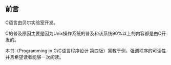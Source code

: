## 前言
C语言由贝尔实验室开发。

C的普及原因主要是因为Unix操作系统的普及和该系统90%以上的内容都是由C开发的。

本书（Programming in C/C语言程序设计 第四版）寓教于例，强调程序的可读性并且希望读者能够一次阅读。

